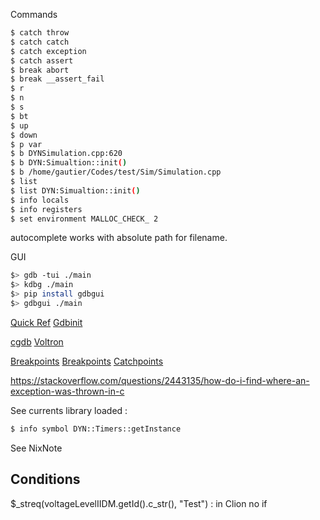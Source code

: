 Commands
``` bash
$ catch throw
$ catch catch
$ catch exception
$ catch assert
$ break abort
$ break __assert_fail
$ r
$ n
$ s
$ bt
$ up
$ down
$ p var
$ b DYNSimulation.cpp:620
$ b DYN:Simualtion::init()
$ b /home/gautier/Codes/test/Sim/Simulation.cpp
$ list
$ list DYN:Simualtion::init()
$ info locals
$ info registers
$ set environment MALLOC_CHECK_ 2
```

autocomplete works with absolute path for filename.

GUI
``` bash
$> gdb -tui ./main
$> kdbg ./main
$> pip install gdbgui
$> gdbgui ./main
```

[Quick Ref](http://beej.us/guide/bggdb/#qref)
[Gdbinit](https://github.com/gdbinit/Gdbinit)

[cgdb](https://github.com/cgdb/cgdb)
[Voltron](https://github.com/snare/voltron)

[Breakpoints](http://www.unknownroad.com/rtfm/gdbtut/gdbbreak.html)
[Breakpoints](https://sourceware.org/gdb/onlinedocs/gdb/Set-Breaks.html)
[Catchpoints](https://sourceware.org/gdb/onlinedocs/gdb/Set-Catchpoints.html)

https://stackoverflow.com/questions/2443135/how-do-i-find-where-an-exception-was-thrown-in-c

See currents library loaded :
``` bash
$ info symbol DYN::Timers::getInstance
```

See NixNote

## Conditions

$_streq(voltageLevelIIDM.getId().c_str(), "Test") : in Clion no if
